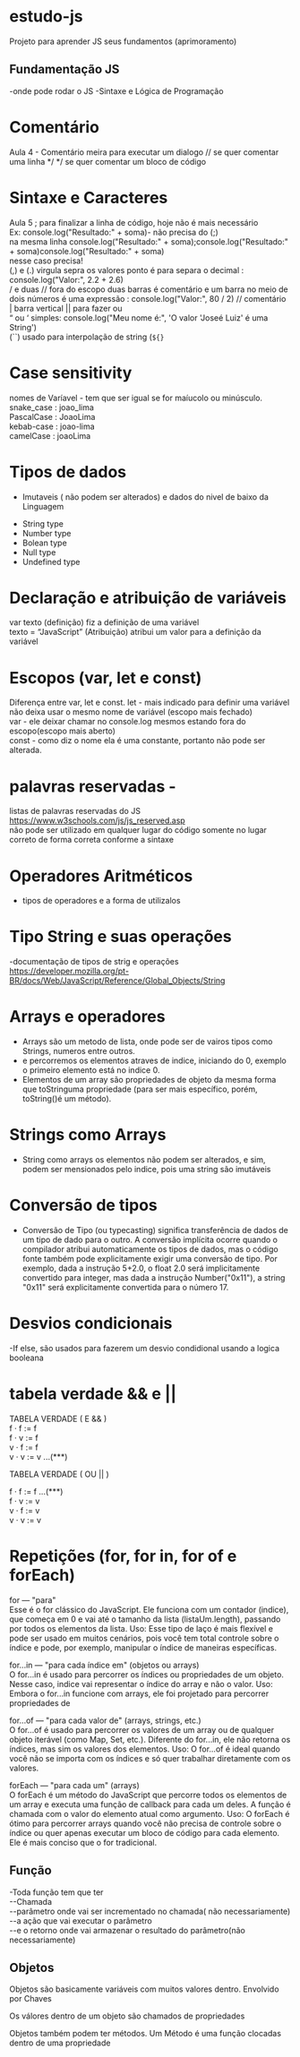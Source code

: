 # estudo-js
Projeto para aprender JS seus fundamentos (aprimoramento) 

## Fundamentação JS
-onde pode rodar o JS
-Sintaxe e Lógica de Programação
# Comentário
Aula 4 - Comentário
meira para executar um dialogo 
// se quer comentar uma linha 
*/  */ se quer comentar um bloco de código 
# Sintaxe e Caracteres 
Aula 5 ; para finalizar a linha de código, hoje não é mais necessário  
Ex: console.log("Resultado:" + soma)- não precisa do (;)  
na mesma linha console.log("Resultado:" + soma);console.log("Resultado:" + soma)console.log("Resultado:" + soma)  
nesse caso precisa!  
(,) e (.) virgula sepra os valores ponto é para separa o decimal : console.log("Valor:", 2.2 + 2.6)  
/  e duas // fora do escopo duas barras é comentário e um barra no meio de dois números é uma expressão : console.log("Valor:", 80 / 2) // comentário  
| barra vertical      || para fazer ou  
“ ou ‘ simples: console.log("Meu nome é:", 'O valor \'Joseé Luiz\' é uma String')  
(``) usado para interpolação de string  (`${}`

# Case sensitivity 

nomes de Varíavel  - tem que ser igual se for maíucolo ou minúsculo.  
snake_case : joao_lima  
PascalCase : JoaoLima  
kebab-case : joao-lima  
camelCase  : joaoLima  

# Tipos de dados 
* Imutaveis ( não podem ser alterados) e dados do nivel de baixo da Linguagem 
 - String type  
 - Number type  
 - Bolean type  
 - Null type  
 - Undefined type  
# Declaração e atribuição de variáveis
var texto (definição) fiz a definição de uma variável  
texto = “JavaScript” (Atribuição) atribui um valor para a   definição da variável  
# Escopos (var, let e const)
Diferença entre var, let e const.
let - mais indicado para definir uma variável não deixa usar o mesmo nome de variável (escopo mais fechado)  
var - ele deixar chamar no console.log mesmos estando fora do escopo(escopo mais aberto)  
const - como diz o nome ela é uma constante, portanto não pode ser alterada.  
# palavras reservadas - 
listas de palavras reservadas do JS https://www.w3schools.com/js/js_reserved.asp  
não pode ser utilizado em qualquer lugar do código somente no lugar correto de forma correta  conforme a sintaxe
# Operadores Aritméticos
- tipos de operadores e a forma de utilizalos  
# Tipo String e suas operações
-documentação de tipos de strig e operações  
https://developer.mozilla.org/pt-BR/docs/Web/JavaScript/Reference/Global_Objects/String
 
# Arrays e operadores
- Arrays são um metodo de lista, onde pode ser de vairos tipos como Strings, numeros entre outros.  
- e percorremos os elementos atraves de indice, iniciando do 0, exemplo o primeiro elemento está no indice 0.  
- Elementos de um array são propriedades de objeto da mesma forma que toStringuma propriedade (para ser mais específico, porém, toString()é um método).  
# Strings como Arrays
- String como arrays os elementos não podem ser alterados, e sim, podem ser mensionados pelo indice, pois uma string são imutáveis  
# Conversão de tipos
- Conversão de Tipo (ou typecasting) significa transferência de dados de um tipo de dado para o outro. A conversão implícita ocorre quando o compilador atribui automaticamente os tipos de dados, mas o código fonte também pode explicitamente exigir uma conversão de tipo. Por exemplo, dada a instrução 5+2.0, o float 2.0 será implicitamente convertido para integer, mas dada a instrução Number("0x11"), a string "0x11" será explicitamente convertida para o número 17.
# Desvios condicionais
-If else, são usados para fazerem um desvio condidional usando a logica booleana
#  tabela verdade && e ||
TABELA VERDADE ( E && )  
 f · f := f  
 f · v := f  
 v · f := f  
 v · v := v ...(***)  
 
TABELA VERDADE ( OU || )  

f · f := f ...(***)  
f · v := v  
v · f := v  
v · v := v  
# Repetições (for, for in, for of e forEach)
for — "para"  
Esse é o for clássico do JavaScript. Ele funciona com um contador (indice), que começa em 0 e vai até o tamanho da lista (listaUm.length), passando por todos os elementos da lista.  Uso: Esse tipo de laço é mais flexível e pode ser usado em muitos cenários, pois você tem total controle sobre o índice e pode, por exemplo, manipular o índice de maneiras específicas.  

for...in — "para cada índice em" (objetos ou arrays)  
O for...in é usado para percorrer os índices ou propriedades de um objeto. Nesse caso, indice vai representar o índice do array e não o valor. Uso: Embora o for...in funcione com   arrays, ele foi projetado para percorrer propriedades de  

for...of — "para cada valor de" (arrays, strings, etc.)  
O for...of é usado para percorrer os valores de um array ou de qualquer objeto iterável (como Map, Set, etc.). Diferente do for...in, ele não retorna os índices, mas sim os valores   dos elementos. Uso: O for...of é ideal quando você não se importa com os índices e só quer trabalhar diretamente com os valores.  

forEach — "para cada um" (arrays)  
O forEach é um método do JavaScript que percorre todos os elementos de um array e executa uma função de callback para cada um deles. A função é chamada com o valor do elemento atual   como argumento. Uso: O forEach é ótimo para percorrer arrays quando você não precisa de controle sobre o índice ou quer apenas executar um bloco de código para cada elemento. Ele é   mais conciso que o for tradicional.  
## Função
-Toda função tem que ter   
--Chamada  
--parâmetro onde vai ser incrementado no chamada( não necessariamente)  
--a ação que vai executar o parâmetro  
--e o retorno onde vai armazenar o resultado do parâmetro(não necessariamente)  
## Objetos
Objetos são basicamente variáveis com muitos valores dentro. Envolvido por Chaves  
 
Os válores dentro de um objeto são chamados de propriedades  
 
Objetos também podem ter métodos. Um Método é uma função clocadas dentro de uma propriedade  
